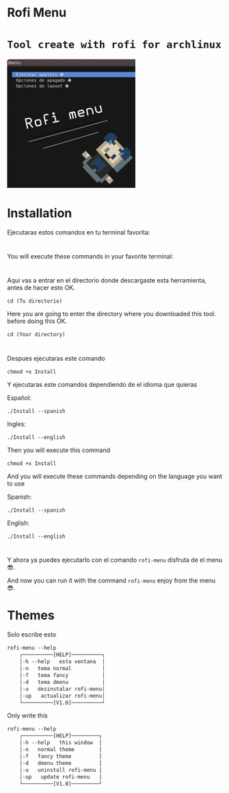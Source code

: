 # Rofi Menu
# `Tool create with rofi for archlinux`
![](https://github.com/LBY-L/Rofi-menu/blob/main/Imagen.png)
# Installation 
Ejecutaras estos comandos en tu terminal favorita:
#
You will execute these commands in your favorite terminal:
#
Aqui vas a entrar en el directorio donde descargaste esta herramienta,
antes de hacer esto OK.
```
cd (Tu directorio)
```
Here you are going to enter the directory where you downloaded this tool.
before doing this OK.
```
cd (Your directory)
```
#

Despues ejecutaras este comando
```
chmod +x Install
```
Y ejecutaras este comandos dependiendo de el idioma que quieras

Español: 
```
./Install --spanish
```
Ingles:
```
./Install --english
```

Then you will execute this command
```
chmod +x Install
```
And you will execute these commands depending on the language you want to use

Spanish:
```
./Install --spanish
```
English:
```
./Install --english
```

#

Y ahora ya puedes ejecutarlo con el comando `rofi-menu` disfruta de el menu :sunglasses:.

And now you can run it with the command `rofi-menu` enjoy from the menu :sunglasses:.

# Themes

Solo escribe esto

```
rofi-menu --help
    ┌──────────[HELP]──────────┐
    │-h --help   esta ventana  │
    │-n   tema normal          │
    │-f   tema fancy           │
    │-d   tema dmenu           │
    │-u   desinstalar rofi-menu│
    │-up   actualizar rofi-menu│
    └──────────[V1.0]──────────┘
```

Only write this

```
rofi-menu --help
    ┌──────────[HELP]─────────┐
    │-h --help   this window  │
    │-n   normal theme        │
    │-f   fancy theme         │
    │-d   dmenu theme         │
    │-u   uninstall rofi-menu │
    │-up   update rofi-menu   │
    └──────────[V1.0]─────────┘
```
